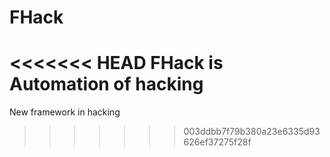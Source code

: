 # FHack
<<<<<<< HEAD
FHack is Automation of hacking
=======
New framework in hacking
>>>>>>> 003ddbb7f79b380a23e6335d93626ef37275f28f
